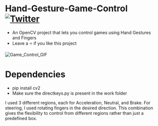 # Hand-Gesture-Game-Control [![Twitter](https://img.shields.io/twitter/url/https/twitter.com/aadiltajani.svg?style=social&label=Follow%20%40tajani_aadil)](https://twitter.com/tajani_aadil)

- An OpenCV project that lets you control games using Hand Gestures and Fingers
- Leave a ⭐ if you like this project

![Game_Control_GIF](https://github.com/aadiltajani/GameControl_Using_Hand_Gestures/blob/master/Gesture_Game_Control.gif)

# Dependencies
- pip install cv2
- Make sure the directkeys.py is present in the work folder

I used 3 different regions, each for Acceleration, Neutral, and Brake. For steering, I used rotating fingers in the desired direction. This combination gives the flexibility to control from different regions rather than just a predefined box.
